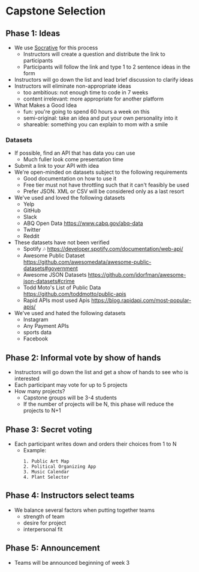 # Capstone Selection

## Phase 1: Ideas
- We use [Socrative](https://www.socrative.com/) for this process
    - Instructors will create a question and distribute the link to participants
    - Participants will follow the link and type 1 to 2 sentence ideas in the form
- Instructors will go down the list and lead brief discussion to clarify ideas
- Instructors will eliminate non-appropriate ideas
    - too ambitious: not enough time to code in 7 weeks
    - content irrelevant: more appropriate for another platform
- What Makes a Good Idea
    - fun: you're going to spend 60 hours a week on this
    - semi-original: take an idea and put your own personality into it
    - shareable: something you can explain to mom with a smile

### Datasets
- If possible, find an API that has data you can use
    - Much fuller look come presentation time
- Submit a link to your API with idea
- We're open-minded on datasets subject to the following requirements
    - Good documentation on how to use it
    - Free tier must not have throttling such that it can't feasibly be used
    - Prefer JSON. XML or CSV will be considered only as a last resort
- We've used and loved the following datasets
    - Yelp
    - GitHub
    - Slack
    - ABQ Open Data https://www.cabq.gov/abq-data
    - Twitter
    - Reddit
- These datasets have not been verified
    - Spotify :notes:  https://developer.spotify.com/documentation/web-api/
    - Awesome Public Dataset https://github.com/awesomedata/awesome-public-datasets#government
    - Awesome JSON Datasets https://github.com/jdorfman/awesome-json-datasets#crime
    - Todd Moto's List of Public Data https://github.com/toddmotto/public-apis
    - Rapid APIs most used Apis https://blog.rapidapi.com/most-popular-apis/
- We've used and hated the following datasets
    - Instagram
    - Any Payment APIs
    - sports data
    - Facebook

## Phase 2: Informal vote by show of hands
- Instructors will go down the list and get a show of hands to see who is interested
- Each participant may vote for up to 5 projects
- How many projects?
    - Capstone groups will be 3-4 students
    - If the number of projects will be N, this phase will reduce the projects to N+1

## Phase 3: Secret voting
- Each participant writes down and orders their choices from 1 to N
    - Example:
        ```
        1. Public Art Map
        2. Political Organizing App
        3. Music Calendar
        4. Plant Selector
        ```

## Phase 4: Instructors select teams
- We balance several factors when putting together teams
    - strength of team
    - desire for project
    - interpersonal fit

## Phase 5: Announcement
- Teams will be announced beginning of week 3

